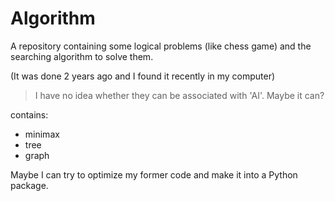 # Algorithm

A repository containing some logical problems (like chess game) and the searching algorithm to solve them.

(It was done 2 years ago and I found it recently in my computer)

> I have no idea whether they can be associated with 'AI'. Maybe it can?

contains:

- minimax
- tree
- graph

Maybe I can try to optimize my former code and make it into a Python package.
